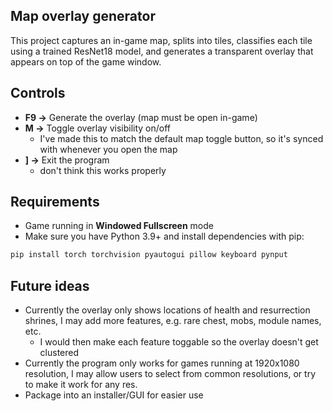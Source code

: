 ## Map overlay generator
This project captures an in-game map, splits into tiles, classifies each tile using a
trained ResNet18 model, and generates a transparent overlay that appears on top of the
game window.  

  
## Controls
- **F9 →** Generate the overlay (map must be open in-game)  
- **M →** Toggle overlay visibility on/off
  - I've made this to match the default map toggle button, so it's synced with whenever you open the map
- **] →** Exit the program
  - don't think this works properly

## Requirements
- Game running in **Windowed Fullscreen** mode
- Make sure you have Python 3.9+ and install dependencies with pip:  
```bash
pip install torch torchvision pyautogui pillow keyboard pynput
```

## Future ideas
- Currently the overlay only shows locations of health and resurrection shrines, I may add more features,
e.g. rare chest, mobs, module names, etc.
  - I would then make each feature toggable so the overlay doesn't get clustered
- Currently the program only works for games running at 1920x1080 resolution, I may allow users to select
from common resolutions, or try to make it work for any res.
- Package into an installer/GUI for easier use




  
